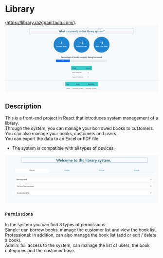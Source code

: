 # Library

(https://library.razgoanizada.com/). </br>
![home](./src/images/home.PNG)

## Description

This is a front-end project in React that introduces system management of a library. </br>
Through the system, you can manage your borrowed books to customers. </br>
You can also manage your books, customers and users. </br>
You can export the data to an Excel or PDF file. </br>
* The system is compatible with all types of devices. </br>

![about](./src/images/about.PNG)

### `Permissions`

In the system you can find 3 types of permissions: </br>
Simple: can borrow books, manage the customer list and view the book list. </br>
Professional: In addition, can also manage the book list (add or edit / delete a book). </br>
Admin: full access to the system, can manage the list of users, the book categories and the customer base. </br>